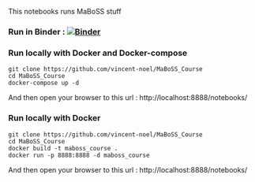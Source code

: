 This notebooks runs MaBoSS stuff

### Run in Binder : [![Binder](https://mybinder.org/badge_logo.svg)](https://mybinder.org/v2/gh/vincent-noel/MaBoSS_Course/main)

### Run locally with Docker and Docker-compose
```
git clone https://github.com/vincent-noel/MaBoSS_Course
cd MaBoSS_Course
docker-compose up -d
```
	
And then open your browser to this url : http://localhost:8888/notebooks/

### Run locally with Docker
```
git clone https://github.com/vincent-noel/MaBoSS_Course
cd MaBoSS_Course
docker build -t maboss_course .
docker run -p 8888:8888 -d maboss_course
```	

And then open your browser to this url : http://localhost:8888/notebooks/
